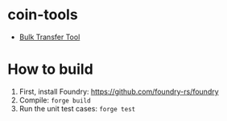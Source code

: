 # coin-tools

- [Bulk Transfer Tool](https://tokeninsight.com/en/products/bulk-transfer)

# How to build
1. First, install Foundry: https://github.com/foundry-rs/foundry
2. Compile: `forge build`
3. Run the unit test cases: `forge test`
